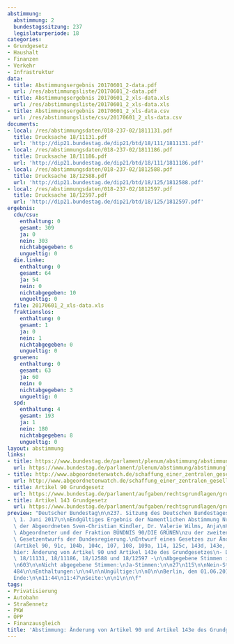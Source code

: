 ```yaml
---
abstimmung:
  abstimmung: 2
  bundestagssitzung: 237
  legislaturperiode: 18
categories:
- Grundgesetz
- Haushalt
- Finanzen
- Verkehr
- Infrastruktur
data:
- title: Abstimmungsergebnis 20170601_2-data.pdf
  url: /res/abstimmungsliste/20170601_2-data.pdf
- title: Abstimmungsergebnis 20170601_2_xls-data.xls
  url: /res/abstimmungsliste/20170601_2_xls-data.xls
- title: Abstimmungsergebnis 20170601_2_xls-data.csv
  url: /res/abstimmungsliste/csv/20170601_2_xls-data.csv
documents:
- local: /res/abstimmungsdaten/018-237-02/1811131.pdf
  title: Drucksache 18/11131.pdf
  url: 'http://dip21.bundestag.de/dip21/btd/18/111/1811131.pdf'
- local: /res/abstimmungsdaten/018-237-02/1811186.pdf
  title: Drucksache 18/11186.pdf
  url: 'http://dip21.bundestag.de/dip21/btd/18/111/1811186.pdf'
- local: /res/abstimmungsdaten/018-237-02/1812588.pdf
  title: Drucksache 18/12588.pdf
  url: 'http://dip21.bundestag.de/dip21/btd/18/125/1812588.pdf'
- local: /res/abstimmungsdaten/018-237-02/1812597.pdf
  title: Drucksache 18/12597.pdf
  url: 'http://dip21.bundestag.de/dip21/btd/18/125/1812597.pdf'
ergebnis:
  cdu/csu:
    enthaltung: 0
    gesamt: 309
    ja: 0
    nein: 303
    nichtabgegeben: 6
    ungueltig: 0
  die.linke:
    enthaltung: 0
    gesamt: 64
    ja: 54
    nein: 0
    nichtabgegeben: 10
    ungueltig: 0
  file: 20170601_2_xls-data.xls
  fraktionslos:
    enthaltung: 0
    gesamt: 1
    ja: 0
    nein: 1
    nichtabgegeben: 0
    ungueltig: 0
  gruenen:
    enthaltung: 0
    gesamt: 63
    ja: 60
    nein: 0
    nichtabgegeben: 3
    ungueltig: 0
  spd:
    enthaltung: 4
    gesamt: 193
    ja: 1
    nein: 180
    nichtabgegeben: 8
    ungueltig: 0
layout: abstimmung
links:
- title: https://www.bundestag.de/parlament/plenum/abstimmung/abstimmung?id=467
  url: https://www.bundestag.de/parlament/plenum/abstimmung/abstimmung?id=467
- title: http://www.abgeordnetenwatch.de/schaffung_einer_zentralen_gesellschaft_fuer_autobahnen_und_bundesstrassen-1105-880.html
  url: http://www.abgeordnetenwatch.de/schaffung_einer_zentralen_gesellschaft_fuer_autobahnen_und_bundesstrassen-1105-880.html
- title: Artikel 90 Grundgesetz
  url: https://www.bundestag.de/parlament/aufgaben/rechtsgrundlagen/grundgesetz/gg_08/245140#090
- title: Artikel 143 Grundgesetz
  url: https://www.bundestag.de/parlament/aufgaben/rechtsgrundlagen/grundgesetz/gg_11/245152#143
preview: "Deutscher Bundestag\n\n237. Sitzung des Deutschen Bundestages\nam Donnerstag,\
  \ 1. Juni 2017\n\nEndgültiges Ergebnis der Namentlichen Abstimmung Nr. 2\n\nÄnderungsantrag\
  \ der Abgeordneten Sven-Christian Kindler, Dr. Valerie Wilms, Anja\nHajduk, weiterer\
  \ Abgeordneter und der Fraktion BÜNDNIS 90/DIE GRÜNEN\nzu der zweiten Beratung des\
  \ Gesetzentwurfs der Bundesregierung.\nEntwurf eines Gesetzes zur Änderung des Grundgesetzes\n\
  (Artikel 90, 91c, 104b, 104c, 107, 108, 109a, 114, 125c, 143d, 143e, 143f, 143g)\n\
  hier: Änderung von Artikel 90 und Artikel 143e des Grundgesetzes\n- Drucksachen\
  \ 18/11131, 18/11186, 18/12588 und 18/12597 -\n\nAbgegebene Stimmen insgesamt:\n\
  \n603\n\nNicht abgegebene Stimmen:\nJa-Stimmen:\n\n27\n115\n\nNein-Stimmen:\n\n\
  484\n\nEnthaltungen:\n\n4\n\nUngültige:\n\n0\n\nBerlin, den 01.06.2017\n\nBeginn:\n\
  Ende:\n\n11:44\n11:47\nSeite:\n\n1\n\n\f"
tags:
- Privatisierung
- Autobahn
- Straßennetz
- PKW
- ÖPP
- Finanzausgleich
title: 'Abstimmung: Änderung von Artikel 90 und Artikel 143e des Grundgesetzes'
---
```

